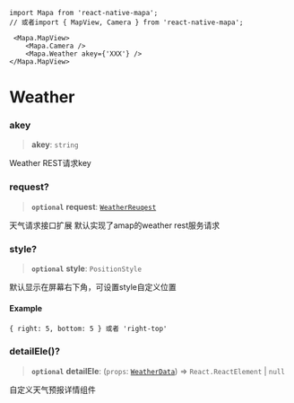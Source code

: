 ```tsx
import Mapa from 'react-native-mapa';
// 或者import { MapView, Camera } from 'react-native-mapa';

 <Mapa.MapView>
    <Mapa.Camera />
    <Mapa.Weather akey={'XXX'} />
</Mapa.MapView>
```

# Weather
### akey

> **akey**: `string`

Weather REST请求key


### request?

> **`optional`** **request**: [`WeatherReuqest`](WeatherReuqest.md)

天气请求接口扩展
默认实现了amap的weather rest服务请求

### style?

> **`optional`** **style**: `PositionStyle`

默认显示在屏幕右下角，可设置style自定义位置

#### Example

```
{ right: 5, bottom: 5 } 或者 'right-top'
```

### detailEle()?

> **`optional`** **detailEle**: (`props`: [`WeatherData`]()) => `React.ReactElement` \| `null`

自定义天气预报详情组件
